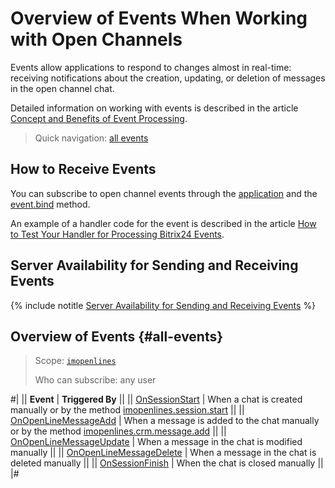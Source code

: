 # Overview of Events When Working with Open Channels

Events allow applications to respond to changes almost in real-time: receiving notifications about the creation, updating, or deletion of messages in the open channel chat.

Detailed information on working with events is described in the article [Concept and Benefits of Event Processing](../../../events/index.md).

> Quick navigation: [all events](#all-events)

## How to Receive Events

You can subscribe to open channel events through the [application](../../../../settings/app-installation/index.md) and the [event.bind](../../../events/event-bind.md) method.

An example of a handler code for the event is described in the article [How to Test Your Handler for Processing Bitrix24 Events](../../../events/test-handler.md).

## Server Availability for Sending and Receiving Events

{% include notitle [Server Availability for Sending and Receiving Events](../../../../_includes/events-index.md) %}

## Overview of Events {#all-events}

> Scope: [`imopenlines`](../../../scopes/permissions.md) 
>
> Who can subscribe: any user

#|
|| **Event** | **Triggered By** ||
|| [OnSessionStart](./on-session-start.md) | When a chat is created manually or by the method [imopenlines.session.start](../sessions/imopenlines-session-start.md) ||
|| [OnOpenLineMessageAdd](./on-open-line-message-add.md) | When a message is added to the chat manually or by the method [imopenlines.crm.message.add](../messages/imopenlines-crm-message-add.md) ||
|| [OnOpenLineMessageUpdate](./on-open-line-message-update.md) | When a message in the chat is modified manually ||
|| [OnOpenLineMessageDelete](./on-open-line-message-delete.md) | When a message in the chat is deleted manually ||
|| [OnSessionFinish](./on-session-finish.md) | When the chat is closed manually ||
|#